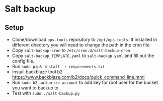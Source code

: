 # Salt backup
## Setup
- Clone/download `ops-tools` repository to `/opt/ops-tools`. If installed in different directory you will need to change the path in the cron file.
- Copy `salt-backup-cron` to `/etc/cron.d/salt-backup-cron`
- Copy `salt-backup_TEMPLATE.yaml` to `salt-backup.yaml` and fill out the config file.
- Run `sudo pip3 install -r requirements.txt`
- Install backblaze tool b2 https://www.backblaze.com/b2/docs/quick_command_line.html
- Run `sudo b2 authorize-account` to add key for root user for the bucket you want to backup to.
- Test with `sudo ./salt-backup.py`